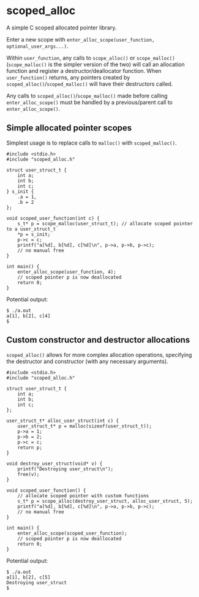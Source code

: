 # scoped_alloc
A simple C scoped allocated pointer library.

Enter a new scope with `enter_alloc_scope(user_function, optional_user_args...)`. 

Within `user_function`, any calls to `scope_alloc()` or `scope_malloc()`
(`scope_malloc()` is the simpler version of the two) will call an allocation 
function and register a destructor/deallocator function. When `user_function()`
returns, any pointers created by `scoped_alloc()`/`scoped_malloc()` will have 
their destructors called.

Any calls to `scoped_alloc()`/`scope_malloc()` made before calling 
`enter_alloc_scope()` must be handled by a previous/parent call to
`enter_alloc_scope()`.

## Simple allocated pointer scopes
Simplest usage is to replace calls to `malloc()` with `scoped_malloc()`.

```
#include <stdio.h>
#include "scoped_alloc.h"

struct user_struct_t {
    int a;
    int b;
    int c;
} s_init {
    .a = 1,
    .b = 2
};

void scoped_user_function(int c) {
    s_t* p = scope_malloc(user_struct_t); // allocate scoped pointer to a user_struct_t
    *p = s_init;
    p->c = c;
    printf("a[%d], b[%d], c[%d]\n", p->a, p->b, p->c);
    // no manual free
}

int main() {
    enter_alloc_scope(user_function, 4);
    // scoped pointer p is now deallocated
    return 0;
}
```

Potential output:
```
$ ./a.out
a[1], b[2], c[4]
$
```


## Custom constructor and destructor allocations 
`scoped_alloc()` allows for more complex allocation operations, specifying the 
destructor and constructor (with any necessary arguments).

```
#include <stdio.h>
#include "scoped_alloc.h"

struct user_struct_t {
    int a;
    int b;
    int c;
};

user_struct_t* alloc_user_struct(int c) {
    user_struct_t* p = malloc(sizeof(user_struct_t));
    p->a = 1;
    p->b = 2;
    p->c = c;
    return p;
}

void destroy_user_struct(void* v) {
    printf("Destroying user_struct\n");
    free(v);
}

void scoped_user_function() {
    // allocate scoped pointer with custom functions
    s_t* p = scope_alloc(destroy_user_struct, alloc_user_struct, 5); 
    printf("a[%d], b[%d], c[%d]\n", p->a, p->b, p->c);
    // no manual free
}

int main() {
    enter_alloc_scope(scoped_user_function);
    // scoped pointer p is now deallocated
    return 0;
}
```

Potential output:
```
$ ./a.out
a[1], b[2], c[5]
Destroying user_struct
$
```
